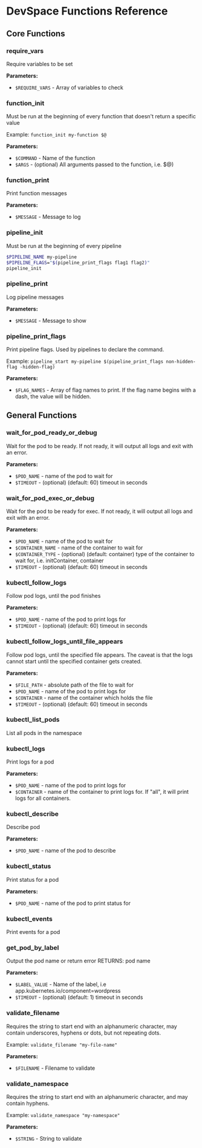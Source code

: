 # DevSpace Functions Reference

## Core Functions

### require_vars
Require variables to be set

**Parameters:**
- `$REQUIRE_VARS` - Array of variables to check

### function_init
Must be run at the beginning of every function that doesn't return a specific value

Example: `function_init my-function $@`

**Parameters:**
- `$COMMAND` - Name of the function
- `$ARGS` - (optional) All arguments passed to the function, i.e. $@)

### function_print
Print function messages

**Parameters:**
- `$MESSAGE` - Message to log

### pipeline_init
Must be run at the beginning of every pipeline
```bash
$PIPELINE_NAME my-pipeline
$PIPELINE_FLAGS="$(pipeline_print_flags flag1 flag2)"
pipeline_init
```

### pipeline_print
Log pipeline messages

**Parameters:**
- `$MESSAGE` - Message to show

### pipeline_print_flags
Print pipeline flags. Used by pipelines to declare the command.

Example: `pipeline_start my-pipeline $(pipeline_print_flags non-hidden-flag -hidden-flag)`

**Parameters:**
- `$FLAG_NAMES` - Array of flag names to print. If the flag name begins with a dash, the value will be hidden.

## General Functions

### wait_for_pod_ready_or_debug
Wait for the pod to be ready. If not ready, it will output all logs and exit with an error.

**Parameters:**
- `$POD_NAME` - name of the pod to wait for
- `$TIMEOUT` - (optional) (default: 60) timeout in seconds

### wait_for_pod_exec_or_debug
Wait for the pod to be ready for exec. If not ready, it will output all logs and exit with an error.

**Parameters:**
- `$POD_NAME` - name of the pod to wait for
- `$CONTAINER_NAME` - name of the container to wait for
- `$CONTAINER_TYPE` - (optional) (default: container) type of the container to wait for, i.e. initContainer, container
- `$TIMEOUT` - (optional) (default: 60) timeout in seconds

### kubectl_follow_logs
Follow pod logs, until the pod finishes

**Parameters:**
- `$POD_NAME` - name of the pod to print logs for
- `$TIMEOUT` - (optional) (default: 60) timeout in seconds

### kubectl_follow_logs_until_file_appears
Follow pod logs, until the specified file appears. The caveat is that the logs cannot start until the specified
container gets created.

**Parameters:**
- `$FILE_PATH` - absolute path of the file to wait for
- `$POD_NAME` - name of the pod to print logs for
- `$CONTAINER` - name of the container which holds the file
- `$TIMEOUT` - (optional) (default: 60) timeout in seconds

### kubectl_list_pods
List all pods in the namespace

### kubectl_logs
Print logs for a pod

**Parameters:**
- `$POD_NAME` - name of the pod to print logs for
- `$CONTAINER` - name of the container to print logs for. If "all", it will print logs for all containers.

### kubectl_describe
Describe pod

**Parameters:**
- `$POD_NAME` - name of the pod to describe

### kubectl_status
Print status for a pod

**Parameters:**
- `$POD_NAME` - name of the pod to print status for

### kubectl_events
Print events for a pod

### get_pod_by_label
Output the pod name or return error
RETURNS: pod name

**Parameters:**
- `$LABEL_VALUE` - Name of the label, i.e app.kubernetes.io/component=wordpress
- `$TIMEOUT` - (optional) (default: 1) timeout in seconds

### validate_filename
Requires the string to start end with an alphanumeric character, may contain underscores, hyphens or dots, but not
repeating dots.

Example: `validate_filename "my-file-name"`

**Parameters:**
- `$FILENAME` - Filename to validate

### validate_namespace
Requires the string to start end with an alphanumeric character, and may contain hyphens.

Example: `validate_namespace "my-namespace"`

**Parameters:**
- `$STRING` - String to validate